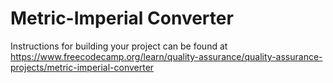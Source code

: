 # Metric-Imperial Converter

Instructions for building your project can be found at https://www.freecodecamp.org/learn/quality-assurance/quality-assurance-projects/metric-imperial-converter
